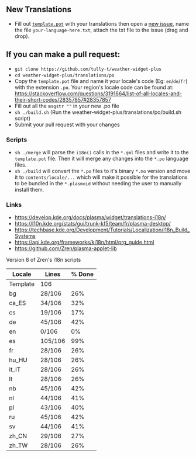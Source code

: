 
## New Translations

- Fill out [`template.pot`](template.pot) with your translations then open a [new issue](https://github.com/tully-t/weather-widget-plus/issues/new), name the file `your-language-here.txt`, attach the txt file to the issue (drag and drop).

## If you can make a pull request:

- `git clone https://github.com/tully-t/weather-widget-plus`
- `cd weather-widget-plus/translations/po`
- Copy the `template.pot` file and name it your locale's code (Eg: `en`/`de`/`fr`) with the extension `.po`. Your region's locale code can be found at: https://stackoverflow.com/questions/3191664/list-of-all-locales-and-their-short-codes/28357857#28357857
- Fill out all the `msgstr ""` in your new .po file
- `sh ./build.sh` (Run the weather-widget-plus/translations/po/build.sh script)
- Submit your pull request with your changes

### Scripts

* `sh ./merge` will parse the `i18n()` calls in the `*.qml` files and write it to the `template.pot` file. Then it will merge any changes into the `*.po` language files.
* `sh ./build` will convert the `*.po` files to it's binary `*.mo` version and move it to `contents/locale/...` which will make it possible for the translations to be bundled in the `*.plasmoid` without needing the user to manually install them.

### Links

* https://develop.kde.org/docs/plasma/widget/translations-i18n/
* https://l10n.kde.org/stats/gui/trunk-kf5/team/fr/plasma-desktop/
* https://techbase.kde.org/Development/Tutorials/Localization/i18n_Build_Systems
* https://api.kde.org/frameworks/ki18n/html/prg_guide.html
* https://github.com/Zren/plasma-applet-lib

Version 8 of Zren's i18n scripts

|  Locale  |  Lines  | % Done|
|----------|---------|-------|
| Template |     106 |       |
| bg       |  28/106 |   26% |
| ca_ES    |  34/106 |   32% |
| cs       |  19/106 |   17% |
| de       |  45/106 |   42% |
| en       |   0/106 |    0% |
| es       | 105/106 |   99% |
| fr       |  28/106 |   26% |
| hu_HU    |  28/106 |   26% |
| it_IT    |  28/106 |   26% |
| lt       |  28/106 |   26% |
| nb       |  45/106 |   42% |
| nl       |  44/106 |   41% |
| pl       |  43/106 |   40% |
| ru       |  45/106 |   42% |
| sv       |  44/106 |   41% |
| zh_CN    |  29/106 |   27% |
| zh_TW    |  28/106 |   26% |
